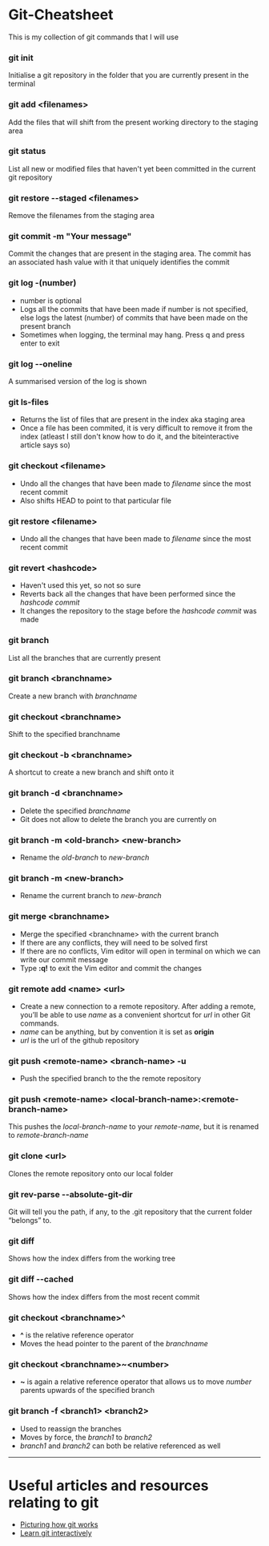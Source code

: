 # Git-Cheatsheet
This is my collection of git commands that I will use

### git init
Initialise a git repository in the folder that you are currently present in the terminal

### git add \<filenames\>
Add the files that will shift from the present working directory to the staging area

### git status
List all new or modified files that haven't yet been committed in the current git repository

### git restore --staged \<filenames\>
Remove the filenames from the staging area

### git commit -m "Your message"
Commit the changes that are present in the staging area. The commit has an associated hash value with it that uniquely identifies the commit

### git log -(number)
- number is optional
- Logs all the commits that have been made if number is not specified, else logs the latest (number) of commits that have been made on the present branch
- Sometimes when logging, the terminal may hang. Press q and press enter to exit

### git log --oneline
A summarised version of the log is shown

### git ls-files
- Returns the list of files that are present in the index aka staging area
- Once a file has been commited, it is very difficult to remove it from the index (atleast I still don't know how to do it, and the biteinteractive article says so)

### git checkout \<filename\>
- Undo all the changes that have been made to *filename* since the most recent commit
- Also shifts HEAD to point to that particular file

### git restore \<filename\>
- Undo all the changes that have been made to *filename* since the most recent commit

### git revert \<hashcode\>
- Haven't used this yet, so not so sure
- Reverts back all the changes that have been performed since the *hashcode commit*
- It changes the repository to the stage before the *hashcode commit* was made

### git branch
List all the branches that are currently present

### git branch \<branchname\>
Create a new branch with *branchname*

### git checkout \<branchname\>
Shift to the specified branchname

### git checkout -b \<branchname\>
A shortcut to create a new branch and shift onto it

### git branch -d \<branchname\>
- Delete the specified *branchname*
- Git does not allow to delete the branch you are currently on

### git branch -m \<old-branch\> \<new-branch\>
- Rename the *old-branch* to *new-branch*

### git branch -m \<new-branch\>
- Rename the current branch to *new-branch*

### git merge \<branchname\>
- Merge the specified \<branchname\> with the current branch
- If there are any conflicts, they will need to be solved first 
- If there are no conflicts, Vim editor will open in terminal on which we can write our commit message
- Type **:q!** to exit the Vim editor and commit the changes

### git remote add \<name\> \<url\>
- Create a new connection to a remote repository. After adding a remote, you’ll be able to use *name* as a convenient shortcut for *url* in other Git commands.
- *name* can be anything, but by convention it is set as **origin**
- *url* is the url of the github repository

### git push \<remote-name\> \<branch-name\> -u
- Push the specified branch to the the remote repository

### git push \<remote-name\> \<local-branch-name\>:\<remote-branch-name\> 
This pushes the *local-branch-name* to your *remote-name*, but it is renamed to *remote-branch-name*

### git clone \<url\>
Clones the remote repository onto our local folder

### git rev-parse --absolute-git-dir
Git will tell you the path, if any, to the .git repository that the current folder “belongs” to.

### git diff
Shows how the index differs from the working tree

### git diff --cached
Shows how the index differs from the most recent commit

### git checkout \<branchname\>^
- **^** is the relative reference operator
- Moves the head pointer to the parent of the *branchname*

### git checkout \<branchname\>~\<number\>
- **~** is again a relative reference operator that allows us to move *number* parents upwards of the specified branch 

### git branch -f \<branch1\> \<branch2\>
- Used to reassign the branches
- Moves by force, the _branch1_ to _branch2_
- _branch1_ and _branch2_ can both be relative referenced as well


******************************************************************************************************************************************************************



# Useful articles and resources relating to git
- [Picturing how git works](https://www.biteinteractive.com/picturing-git-conceptions-and-misconceptions/)
- [Learn git interactively](https://learngitbranching.js.org/)


